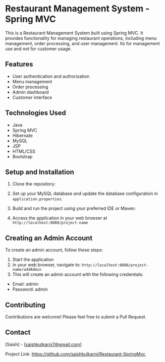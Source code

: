# Restaurant Management System - Spring MVC

This is a Restaurant Management System built using Spring MVC. It provides functionality for managing restaurant operations, including menu management, order processing, and user management.
Its for management use and not for customer usage.

## Features

- User authentication and authorization
- Menu management
- Order processing
- Admin dashboard
- Customer interface

## Technologies Used

- Java
- Spring MVC
- Hibernate
- MySQL
- JSP
- HTML/CSS
- Bootstrap

## Setup and Installation

1. Clone the repository:

2. Set up your MySQL database and update the database configuration in `application.properties`.

3. Build and run the project using your preferred IDE or Maven:

4. Access the application in your web browser at `http://localhost:8080/project-name`

## Creating an Admin Account

To create an admin account, follow these steps:

1. Start the application
2. In your web browser, navigate to: `http://localhost:8080/project-name/addAdmin`
3. This will create an admin account with the following credentials:
- Email: admin
- Password: admin


## Contributing

Contributions are welcome! Please feel free to submit a Pull Request.

## Contact

[Saish] - [saishkulkarni7@gmail.com]

Project Link: https://github.com/saishkulkarni/Restaurant-SpringMvc
